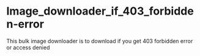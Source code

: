 # Image_downloader_if_403_forbidden-error
This bulk image downloader is to download if you get 403 forbidden error or access denied 
